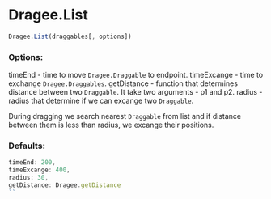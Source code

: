 # Dragee.List

```javascript
Dragee.List(draggables[, options])
```

### Options:

timeEnd - time to move `Dragee.Draggable` to endpoint.
timeExcange - time to exchange `Dragee.Draggables`.
getDistance - function that determines distance between two `Draggable`. It take two arguments - p1 and p2.
radius - radius that determine if we can excange two `Draggable`.

During dragging we search nearest `Draggable` from list and if distance between them is less than radius, we excange their positions.

### Defaults:

```javascript
timeEnd: 200,
timeExcange: 400,
radius: 30,
getDistance: Dragee.getDistance
``
